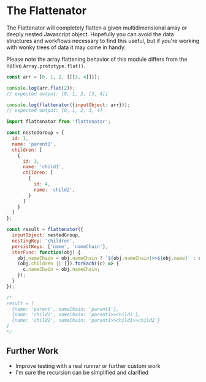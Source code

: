 # The Flattenator

The Flattenator will completely flatten a given multidimensional array or deeply nested Javascript object. Hopefully you can avoid the data structures and workflows necessary to find this useful, but if you're working with wonky trees of data it may come in handy.

Please note the array flattening behavior of this module differs from the native `Array.prototype.flat()`.
```js
const arr = [0, 1, 2, [[[3, 4]]]];

console.log(arr.flat(2));
// expected output: [0, 1, 2, [3, 4]]

console.log(flattenator({inputObject: arr}));
// expected output: [0, 1, 2, 3, 4]
```

```js
import flattenator from 'flattenator';

const nestedGroup = {
  id: 1,
  name: 'parent1',
  children: [
    {
      id: 3,
      name: 'child1',
      children: [
        {
          id: 4,
          name: 'child2',
        }
      ]
    }
  ]
};

const result = flattenator({
  inputObject: nestedGroup,
  nestingKey: 'children',
  persistKeys: ['name', 'nameChain'],
  iterFunc: function(obj) {
    obj.nameChain = obj.nameChain ? `${obj.nameChain}>>${obj.name}` : obj.name;
    (obj.children || []).forEach((c) => {
      c.nameChain = obj.nameChain;
    });
  }
});

/*
result = [
  {name: 'parent', nameChain: 'parent1'},
  {name: 'child1', nameChain: 'parent1>>child1'},
  {name: 'child2', nameChain: 'parent1>>child1>>child2'}
]
*/
```

## Further Work
- Improve testing with a real runner or further custom work
- I'm sure the recursion can be simplified and clarified